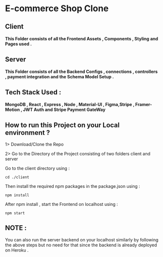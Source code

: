 
# E-commerce Shop Clone

## Client 
#### This Folder consists of all the Frontend  Assets , Components , Styling and Pages used .

## Server
#### This Folder consists of all the Backend  Configs , connections , controllers , payment integration and the Schema Model Setup .


## Tech Stack Used :
#### MongoDB , React , Express , Node , Material-UI , Figma,Stripe , Framer-Motion , JWT Auth and Stripe Payment GateWay

## How to run this Project on your Local environment ?

1> Download/Clone the Repo 

2> Go to the Directory of the Project consisting of two folders client and server

Go to the client directory using :
```
cd ./client 
```
Then install the required npm packages in the package.json using :
```
npm install 
```
After npm install , start the Frontend on localhost using :
```
npm start
```

## NOTE :
You can also run the server backend on your localhost similarly by following the above steps but no need for that since the backend is already deployed on Heroku .
